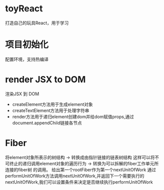 # toyReact
打造自己的玩具React，用于学习

# 项目初始化
配置环境，支持热编译

# render JSX to DOM
渲染JSX 到 DOM
- createElement方法用于生成element对象
- createTextElement方法用于处理字符串
- render方法用于递归element创建dom并给dom赋值props,通过document.appendChild链接各节点

# Fiber
将element对象所表示的树结构
-> 转换成由指针链接的链表树结构
这样可以将不可终止的递归调用element对象的遍历行为
-> 转换为可以拆解的fiber工作单元所连接的fiber树
的调用。
给出第一个rootFiber作为第一个nextUnitOfWork
通过performUnitOfWork方法调用nextUnitOfWork,并返回下一个需要执行的nextUnitOfWork,我们可以设置条件来决定是否继续执行performUnitOfWork